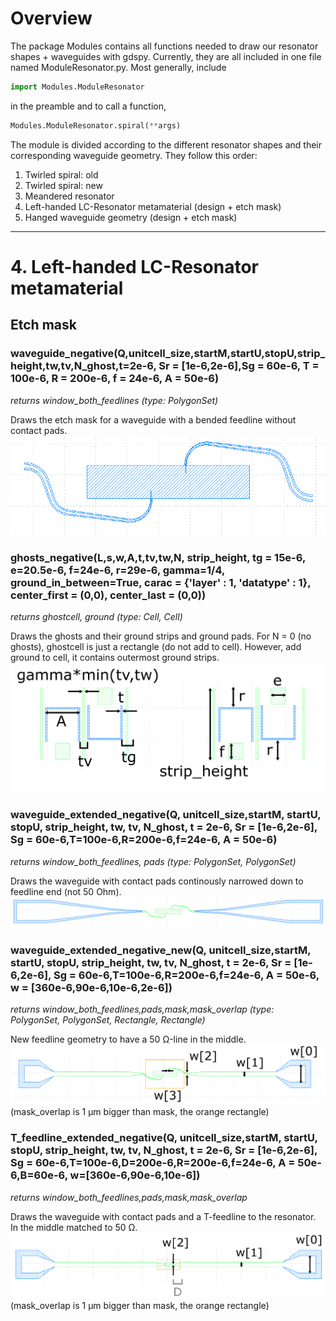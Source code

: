 # Overview
The package Modules contains all functions needed to draw our resonator shapes + waveguides with gdspy.
Currently, they are all included in one file named ModuleResonator.py.
Most generally, include
```python
import Modules.ModuleResonator
```
in the preamble and to call a function,
```python
Modules.ModuleResonator.spiral(**args)
```
The module is divided according to the different resonator shapes and their corresponding waveguide geometry. They follow this order:
1. Twirled spiral: old
2. Twirled spiral: new
3. Meandered resonator
4. Left-handed LC-Resonator metamaterial (design + etch mask)
5. Hanged waveguide geometry (design + etch mask)

___

# 4. Left-handed LC-Resonator metamaterial
## Etch mask
### waveguide_negative(Q,unitcell_size,startM,startU,stopU,strip_height,tw,tv,N_ghost,t=2e-6, Sr = [1e-6,2e-6],Sg = 60e-6, T = 100e-6, R = 200e-6, f = 24e-6, A = 50e-6)

_returns window_both_feedlines (type: PolygonSet)_

Draws the etch mask for a waveguide with a bended feedline without contact pads.
![waveguide_negative](https://github.com/HQClabo/HighKineticInductanceMetamaterials/blob/main/Modules/pictures/waveguide_negative.png)

### ghosts_negative(L,s,w,A,t,tv,tw,N, strip_height, tg = 15e-6, e=20.5e-6, f=24e-6, r=29e-6, gamma=1/4, ground_in_between=True, carac = {'layer' :  1, 'datatype' : 1}, center_first = (0,0), center_last = (0,0))

_returns ghostcell, ground (type: Cell, Cell)_

Draws the ghosts and their ground strips and ground pads. For N = 0 (no ghosts), ghostcell is just a rectangle (do not add to cell). However, add ground to cell, it contains outermost ground strips.
![ghosts_negative](https://github.com/HQClabo/HighKineticInductanceMetamaterials/blob/main/Modules/pictures/ghosts_negative.png)

### waveguide_extended_negative(Q, unitcell_size,startM, startU, stopU, strip_height, tw, tv, N_ghost, t = 2e-6, Sr = [1e-6,2e-6], Sg = 60e-6,T=100e-6,R=200e-6,f=24e-6, A = 50e-6)

_returns window_both_feedlines, pads (type: PolygonSet, PolygonSet)_

Draws the waveguide with contact pads continously narrowed down to feedline end (not 50 Ohm).
![waveguide_extended_negative](https://github.com/HQClabo/HighKineticInductanceMetamaterials/blob/main/Modules/pictures/waveguide_extended_negative.png)

### waveguide_extended_negative_new(Q, unitcell_size,startM, startU, stopU, strip_height, tw, tv, N_ghost, t = 2e-6, Sr = [1e-6,2e-6], Sg = 60e-6,T=100e-6,R=200e-6,f=24e-6, A = 50e-6, w = [360e-6,90e-6,10e-6,2e-6])

_returns window_both_feedlines,pads,mask,mask_overlap (type: PolygonSet, PolygonSet, Rectangle, Rectangle)_

New feedline geometry to have a 50 Ω-line in the middle.
![waveguide_extended_negative_new](https://github.com/HQClabo/HighKineticInductanceMetamaterials/blob/main/Modules/pictures/waveguide_extended_negative_new.png)
(mask_overlap is 1 μm bigger than mask, the orange rectangle)

### T_feedline_extended_negative(Q, unitcell_size,startM, startU, stopU, strip_height, tw, tv, N_ghost, t = 2e-6, Sr = [1e-6,2e-6], Sg = 60e-6,T=100e-6,D=200e-6,R=200e-6,f=24e-6, A = 50e-6,B=60e-6, w=[360e-6,90e-6,10e-6])

_returns window_both_feedlines,pads,mask,mask_overlap_

Draws the waveguide with contact pads and a T-feedline to the resonator. In the middle matched to 50 Ω.
![T_feedline_extended_negative](https://github.com/HQClabo/HighKineticInductanceMetamaterials/blob/main/Modules/pictures/T_feedline_extended_negative.png)
(mask_overlap is 1 μm bigger than mask, the orange rectangle)